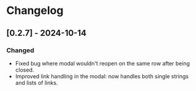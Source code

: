 # Changelog

## [0.2.7] - 2024-10-14

### Changed

- Fixed bug where modal wouldn't reopen on the same row after being closed.
- Improved link handling in the modal: now handles both single strings and lists of links.

